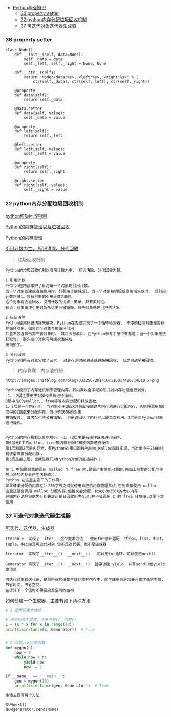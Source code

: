  * [Python基础知识](#python基础知识)
      * [36 property setter](#36-property-setter)
      * [22 python内存分配垃圾回收机制](#22-python内存分配垃圾回收机制)
      * [37 可迭代对象迭代器生成器](#37-可迭代对象迭代器生成器)
      
### 36 property setter
```python3
class Node():
    def __init__(self, data=None):
        self._data = data
        self._left, self._right = None, None

    def __str__(self):
        return 'Node:<data:%s>, <left:%s>, <right:%s>' % (
            str(self._data), str(self._left), str(self._right))

    @property
    def data(self):
        return self._data

    @data.setter
    def data(self, value):
        self._data = value

    @property
    def left(self):
        return self._left

    @left.setter
    def left(self, value):
        self._left = value

    @property
    def right(self):
        return self._right

    @right.setter
    def right(self, value):
        self._right = value
```
### 22 python内存分配垃圾回收机制

[python垃圾回收机制](https://www.cnblogs.com/Xjng/p/5128269.html)

[Python的内存管理以及垃圾回收](https://blog.csdn.net/onlyanyz/article/details/45605773)

[Python的内存管理](https://www.cnblogs.com/vamei/p/3232088.html)

[引用计数为主， 标记清除、分代回收](https://segmentfault.com/a/1190000016078708)

> 垃圾回收机制
```
Python的垃圾回收机制以引用计数为主， 标记清除、分代回收为辅。

1 引用计数
Python在内部维护了针对每一个对象的引用计数，
当一个对象创建或者被引用时，其引用计数将加1，当一个对象被销毁或作用域失效时， 其引用计数将减1。只有对象的引用计数为0时，
这个对象将会被回收。引用计数的优点：简单、具有实时性。
缺点：对象循环引用时将永远不会被销毁。对于对象循环引用的状况

2 标记清除 
Python使用标记清除来解决，Python在内部实现了一个循环检测器， 不停的检测对象是否存在循环引用，如果两个对象互相循环引用
并且不包含其他第三者对象时， 其将会被收回。在Python参考手册中有写道：当一个对象无法获取时， 那么这个对象有可能被当成垃
圾销毁了。

3 分代回收 
Python将所有对象分成了三代， 对象存活时间越长就越晚被回收， 反之则越早被回收。
```

> 内存管理：内存池机制
```
http://images.cnitblog.com/blog/333250/201410/110017426714010.x-png

Python使用了内存池机制来管理内存，其内存以金字塔的形式对内存功能进行划分，
-1、-2层主要用于对操作系统进行操作， 
0层中是C的malloc,、free等等内存分配和释放函数。
1、2层是一个内存池， 当对象小于265K时将直接由这片内存池进行分配内存，否则将调用第0层中的C函数来分配内存，当小于265K的对象
被销毁时， 其内存也不会被销毁， 只是返回给了内存池以便二次利用。2层是对Python对象进行操作。


Python的内存机制以金字塔行，-1，-2层主要有操作系统进行操作，
第0层是C中的malloc，free等内存分配和释放函数进行操作；
第1层和第2层是内存池，有Python的接口函数PyMem_Malloc函数实现，当对象小于256K时有该层直接分配内存；
第3层是最上层，也就是我们对Python对象的直接操作；

在 C 中如果频繁的调用 malloc 与 free 时,是会产生性能问题的.再加上频繁的分配与释放小块的内存会产生内存碎片. 
Python 在这里主要干的工作有:
如果请求分配的内存在1~256字节之间就使用自己的内存管理系统,否则直接使用 malloc.
这里还是会调用 malloc 分配内存,但每次会分配一块大小为256k的大块内存.
经由内存池登记的内存到最后还是会回收到内存池,并不会调用 C 的 free 释放掉.以便下次使用
```
### 37 可迭代对象迭代器生成器
[可迭代、迭代器、生成器](https://juejin.im/post/5b3391a0518825748b56b42c)

```
Iterable  实现了__iter__ 这个魔术方法   使用for循环遍历  字符串，list，dict，tuple，deque是可迭代对象 但不是迭代器，也不是生成器

Iterator  实现了__iter__()  __next__()   可以用for循环，可以使用next()

Generator 实现了__iter__()  __next__()  暂停功能 yield  并有send()给yield发消息  

可迭代对象和迭代器，是将所有的值都生成存放在内存中，而生成器则是需要元素才临时生成，节省时间，节省空间。
在计算下一个值时不需要浪费空间的结构
```

如何创建一个生成器，主要有如下两种方法

```py
# 1 使用列表生成式

# 使用列表生成式，注意不是[]，而是()
L = (x * x for x in range(10))
print(isinstance(L, Generator))  # True


# 2 实现yield的函数
def mygen(n):
    now = 0
    while now < n:
        yield now
        now += 1

if __name__ == '__main__':
    gen = mygen(10)
    print(isinstance(gen, Generator))  # True
    
激活主要有两个方法

使用next()
使用generator.send(None)
```



